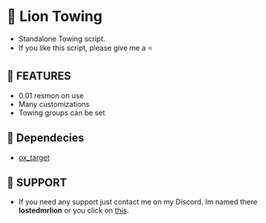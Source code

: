 # 🚗 Lion Towing 

- Standalone Towing script.
- If you like this script, please give me a ⭐

## 🙆 FEATURES

- 0.01 resmon on use
- Many customizations
- Towing groups can be set

## 🫳 Dependecies

- [ox_target](https://github.com/overextended/ox_target)

## 🦁 SUPPORT

- If you need any support just contact me on my Discord. Im named there **lostedmrlion** or you click on [this](https://discord.com/users/710549603216261141).
